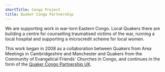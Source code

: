 ```yaml
---
shortTitle: Congo Project
title: Quaker Congo Partnership
---
```


We are supporting work in war-torn Eastern Congo. Local Quakers there are building a centre for counselling traumatised victims of the war, running a local hospital and supporting a microcredit scheme for local women.

This work began in 2008 as a collaboration between Quakers from Area Meetings in Cambridgeshire and Manchester and Quakers from the Community of Evangelical Friends' Churches in Congo, and continues in the form of the [Quaker Congo Partnership UK](www.quakercongo.org.uk).
